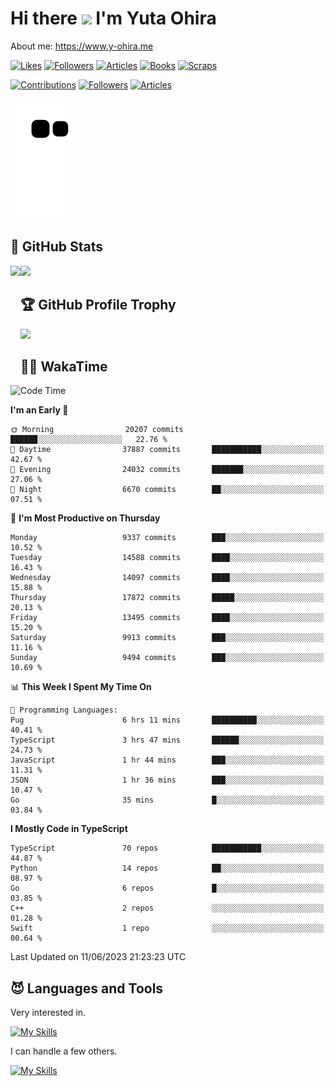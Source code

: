 # Hi there <img width="35" src="https://user-images.githubusercontent.com/50891407/148686885-0fefeb76-4cf6-473a-9e3e-889ce5513450.gif" /> I'm Yuta Ohira

About me: https://www.y-ohira.me

[![Likes](https://badgen.org/img/zenn/alesion/likes?style=for-the-badge)](https://zenn.dev/alesion)
[![Followers](https://badgen.org/img/zenn/alesion/followers?style=for-the-badge)](https://zenn.dev/alesion)
[![Articles](https://badgen.org/img/zenn/alesion/articles?style=for-the-badge)](https://zenn.dev/alesion)
[![Books](https://badgen.org/img/zenn/alesion/books?style=for-the-badge)](https://zenn.dev/alesion?tab=books)
[![Scraps](https://badgen.org/img/zenn/alesion/scraps?style=for-the-badge)](https://zenn.dev/alesion?tab=scraps)

[![Contributions](https://badgen.org/img/qiita/alesion30/contributions?style=for-the-badge)](https://qiita.com/alesion30)
[![Followers](https://badgen.org/img/qiita/alesion30/followers?style=for-the-badge)](https://qiita.com/alesion30)
[![Articles](https://badgen.org/img/qiita/alesion30/articles?style=for-the-badge)](https://qiita.com/alesion30)

<!-- <p align="left"> -->
  <!-- GitHub -->
<!--   <a href="https://github.com/alesion30/alesion30/">
    <img src="https://komarev.com/ghpvc/?username=alesion30" alt="alesion30" />
  </a>
  <a href="https://github.com/alesion30">
    <img height="20" src="https://img.shields.io/github/followers/alesion30?label=follow&logo=github&style=flat" />
  </a> -->
  <!-- Zenn -->
<!--   <a href="https://zenn.dev/alesion">
    <img src="https://zenn.badge.nikaera.com/s/alesion/likes?style=flat" alt="alesion likes" />
  </a>
  <a href="https://zenn.dev/alesion/articles">
    <img src="https://zenn.badge.nikaera.com/s/alesion/articles?style=flat" alt="alesion articles" />
  </a>
  <a href="https://zenn.dev/alesion/followers">
    <img src="https://zenn.badge.nikaera.com/s/alesion/followers?style=flat" alt="alesion followers" />
  </a>
  <a href="https://zenn.dev/alesion/books">
    <img src="https://zenn.badge.nikaera.com/s/alesion/books?style=flat" alt="alesion books" />
  </a>
  <a href="https://zenn.dev/alesion/scraps">
    <img src="https://zenn.badge.nikaera.com/s/alesion/scraps?style=flat" alt="alesion scraps" />
  </a> -->
  <!-- qiita -->
<!--   <a href="http://qiita.com/Alesion30">
    <img height="20" src="https://qiita-badge.apiapi.app/s/Alesion30/posts.svg" />
  </a>
    <img height="20" src="https://qiita-badge.apiapi.app/s/Alesion30/contributions.svg" />
  </a> -->
<!-- </p> -->


<!-- ## 🐍 Contribution -->

<img src="https://github.com/Alesion30/Alesion30/blob/output/github-contribution-grid-snake.svg" alt="GitHub Snake dark" />


## 💎 GitHub Stats

<div>
  <img height="170" align="left" src="https://github-readme-stats.vercel.app/api?username=Alesion30&count_private=true&show_icons=true&title_color=81A1C1&text_color=ECEFF4&bg_color=2E3440&icon_color=D8DEE9&border_radius=10" />
  <img height="170" src="https://github-readme-stats.vercel.app/api/top-langs/?username=Alesion30&langs_count=8&layout=compact&title_color=81A1C1&text_color=ECEFF4&bg_color=2E3440&icon_color=D8DEE9&border_radius=10" />
</div>


## 🏆 GitHub Profile Trophy

<img width="800" src="https://github-profile-trophy.vercel.app/?username=Alesion30&theme=nord&no-frame=true"/>


## 🧑‍💻 WakaTime

<!--START_SECTION:waka-->
![Code Time](http://img.shields.io/badge/Code%20Time-2%2C094%20hrs%2020%20mins-blue)

**I'm an Early 🐤** 

```text
🌞 Morning                20207 commits       ██████░░░░░░░░░░░░░░░░░░░   22.76 % 
🌆 Daytime                37887 commits       ███████████░░░░░░░░░░░░░░   42.67 % 
🌃 Evening                24032 commits       ███████░░░░░░░░░░░░░░░░░░   27.06 % 
🌙 Night                  6670 commits        ██░░░░░░░░░░░░░░░░░░░░░░░   07.51 % 
```
📅 **I'm Most Productive on Thursday** 

```text
Monday                   9337 commits        ███░░░░░░░░░░░░░░░░░░░░░░   10.52 % 
Tuesday                  14588 commits       ████░░░░░░░░░░░░░░░░░░░░░   16.43 % 
Wednesday                14097 commits       ████░░░░░░░░░░░░░░░░░░░░░   15.88 % 
Thursday                 17872 commits       █████░░░░░░░░░░░░░░░░░░░░   20.13 % 
Friday                   13495 commits       ████░░░░░░░░░░░░░░░░░░░░░   15.20 % 
Saturday                 9913 commits        ███░░░░░░░░░░░░░░░░░░░░░░   11.16 % 
Sunday                   9494 commits        ███░░░░░░░░░░░░░░░░░░░░░░   10.69 % 
```


📊 **This Week I Spent My Time On** 

```text
💬 Programming Languages: 
Pug                      6 hrs 11 mins       ██████████░░░░░░░░░░░░░░░   40.41 % 
TypeScript               3 hrs 47 mins       ██████░░░░░░░░░░░░░░░░░░░   24.73 % 
JavaScript               1 hr 44 mins        ███░░░░░░░░░░░░░░░░░░░░░░   11.31 % 
JSON                     1 hr 36 mins        ███░░░░░░░░░░░░░░░░░░░░░░   10.47 % 
Go                       35 mins             █░░░░░░░░░░░░░░░░░░░░░░░░   03.84 % 
```

**I Mostly Code in TypeScript** 

```text
TypeScript               70 repos            ███████████░░░░░░░░░░░░░░   44.87 % 
Python                   14 repos            ██░░░░░░░░░░░░░░░░░░░░░░░   08.97 % 
Go                       6 repos             █░░░░░░░░░░░░░░░░░░░░░░░░   03.85 % 
C++                      2 repos             ░░░░░░░░░░░░░░░░░░░░░░░░░   01.28 % 
Swift                    1 repo              ░░░░░░░░░░░░░░░░░░░░░░░░░   00.64 % 
```




 Last Updated on 11/06/2023 21:23:23 UTC
<!--END_SECTION:waka-->


## 😈 Languages and Tools

Very interested in.

[![My Skills](https://skillicons.dev/icons?i=react,nextjs,typescript,flutter,firebase)](https://skillicons.dev)

I can handle a few others.

[![My Skills](https://skillicons.dev/icons?i=javascript,vue,nuxt,redux,electron,express,nodejs,deno,dart,python,flask,php,laravel,wordpress,go,rust,html,css,sass,tailwind,bootstrap,webpack,supabase,aws,dynamodb,mysql,figma,xd,vscode,latex)](https://skillicons.dev)
